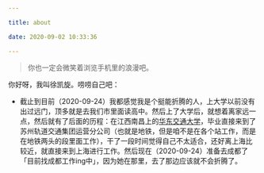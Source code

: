 ```yaml
---

title: about

date: 2020-09-02 10:33:36

---
```


> 你也一定会微笑着浏览手机里的浪漫吧。

你好呀，我叫徐凯旋。唠唠自己吧：

- 截止到目前（2020-09-24）我都感觉我是个挺能折腾的人，上大学以前没有出过远门，顶多就是去我们市里面读高中。然后上了大学后，就想着离家远一点，然后就有了后面的历程：在江西南昌上的[华东交通大学](http://www.ecjtu.jx.cn/)，毕业直接来到了苏州轨道交通集团运营分公司（也就是地铁，但是咱不是在各个站工作，而是在地铁两头的段里面工作），干了一段时间觉得自己不太适合，还好离上海比较近，就直接来到上海进行工作。然后现在（2020-09-24）准备去成都了「目前找成都工作ing中」，因为她在那里，去了那边应该就不会折腾了。